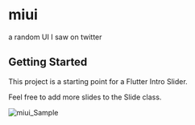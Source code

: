 # miui

a random UI I saw on twitter

## Getting Started

This project is a starting point for a Flutter Intro Slider.

Feel free to add more slides to the Slide class.

![miui_Sample](https://user-images.githubusercontent.com/26902155/104552993-25f77b80-563a-11eb-8bba-8fce7d9609ce.jpeg)
